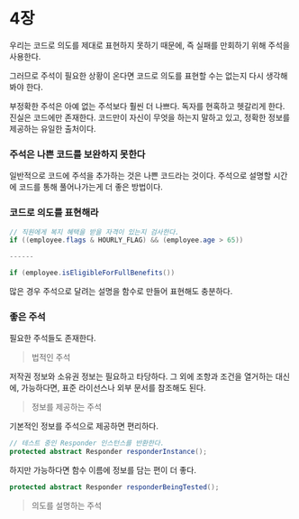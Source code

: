 # 4장

우리는 코드로 의도를 제대로 표현하지 못하기 때문에, 즉 실패를 만회하기 위해 주석을 사용한다.

그러므로 주석이 필요한 상황이 온다면 코드로 의도를 표현할 수는 없는지 다시 생각해봐야 한다.

부정확한 주석은 아예 없는 주석보다 훨씬 더 나쁘다. 독자를 현혹하고 헷갈리게 한다. 진실은 코드에만 존재한다. 코드만이 자신이 무엇을 하는지 말하고 있고, 정확한 정보를 제공하는 유일한 출처이다.

### 주석은 나쁜 코드를 보완하지 못한다

일반적으로 코드에 주석을 추가하는 것은 나쁜 코드라는 것이다. 주석으로 설명할 시간에 코드를 통해 풀어나가는게 더 좋은 방법이다.

### 코드로 의도를 표현해라

```java
// 직원에게 복지 혜택을 받을 자격이 있는지 검사한다.
if ((employee.flags & HOURLY_FLAG) && (employee.age > 65))

------

if (employee.isEligibleForFullBenefits())
```

많은 경우 주석으로 달려는 설명을 함수로 만들어 표현해도 충분하다.

### 좋은 주석

필요한 주석들도 존재한다.

> 법적인 주석
>

저작권 정보와 소유권 정보는 필요하고 타당하다. 그 외에 조항과 조건을 열거하는 대신에, 가능하다면, 표준 라이선스나 외부 문서를 참조해도 된다.

> 정보를 제공하는 주석
>

기본적인 정보를 주석으로 제공하면 편리하다.

```java
// 테스트 중인 Responder 인스턴스를 반환한다.
protected abstract Responder responderInstance();
```

하지만 가능하다면 함수 이름에 정보를 담는 편이 더 좋다.

```java
protected abstract Responder responderBeingTested();
```

> 의도를 설명하는 주석
>
